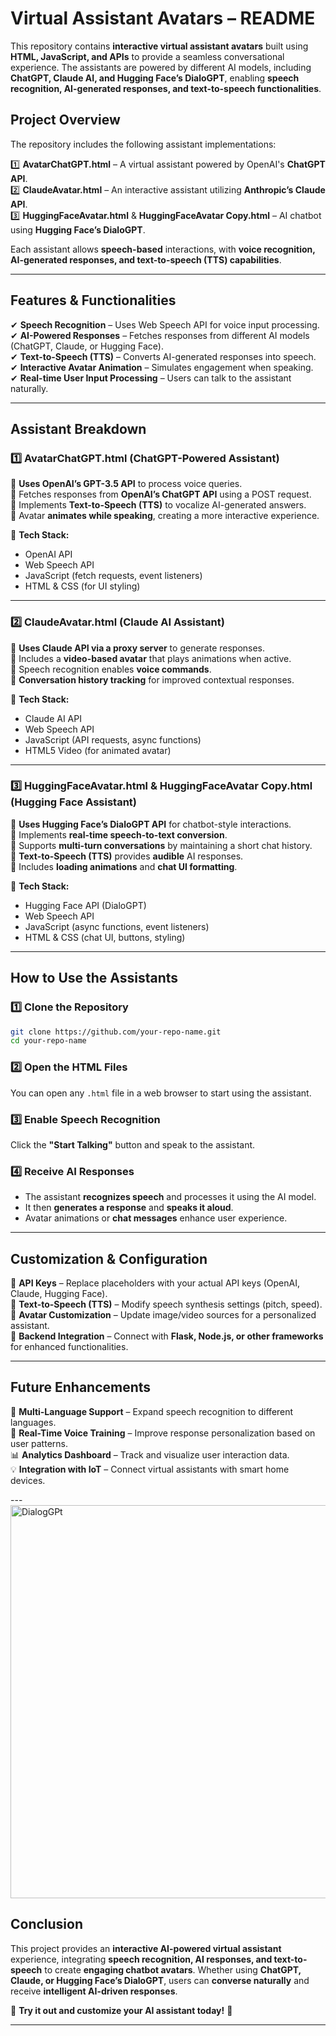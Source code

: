 # **Virtual Assistant Avatars – README**  

This repository contains **interactive virtual assistant avatars** built using **HTML, JavaScript, and APIs** to provide a seamless conversational experience. The assistants are powered by different AI models, including **ChatGPT, Claude AI, and Hugging Face’s DialoGPT**, enabling **speech recognition, AI-generated responses, and text-to-speech functionalities**.  

## **Project Overview**  

The repository includes the following assistant implementations:  

1️⃣ **AvatarChatGPT.html** – A virtual assistant powered by OpenAI's **ChatGPT API**.  
2️⃣ **ClaudeAvatar.html** – An interactive assistant utilizing **Anthropic’s Claude API**.  
3️⃣ **HuggingFaceAvatar.html** & **HuggingFaceAvatar Copy.html** – AI chatbot using **Hugging Face’s DialoGPT**.  

Each assistant allows **speech-based** interactions, with **voice recognition, AI-generated responses, and text-to-speech (TTS) capabilities**.  

---

## **Features & Functionalities**  

✔ **Speech Recognition** – Uses Web Speech API for voice input processing.  
✔ **AI-Powered Responses** – Fetches responses from different AI models (ChatGPT, Claude, or Hugging Face).  
✔ **Text-to-Speech (TTS)** – Converts AI-generated responses into speech.  
✔ **Interactive Avatar Animation** – Simulates engagement when speaking.  
✔ **Real-time User Input Processing** – Users can talk to the assistant naturally.  

---

## **Assistant Breakdown**  

### **1️⃣ AvatarChatGPT.html (ChatGPT-Powered Assistant)**  
🔹 **Uses OpenAI’s GPT-3.5 API** to process voice queries.  
🔹 Fetches responses from **OpenAI’s ChatGPT API** using a POST request.  
🔹 Implements **Text-to-Speech (TTS)** to vocalize AI-generated answers.  
🔹 Avatar **animates while speaking**, creating a more interactive experience.  

🔧 **Tech Stack:**  
- OpenAI API  
- Web Speech API  
- JavaScript (fetch requests, event listeners)  
- HTML & CSS (for UI styling)  

---

### **2️⃣ ClaudeAvatar.html (Claude AI Assistant)**  
🔹 **Uses Claude API via a proxy server** to generate responses.  
🔹 Includes a **video-based avatar** that plays animations when active.  
🔹 Speech recognition enables **voice commands**.  
🔹 **Conversation history tracking** for improved contextual responses.  

🔧 **Tech Stack:**  
- Claude AI API  
- Web Speech API  
- JavaScript (API requests, async functions)  
- HTML5 Video (for animated avatar)  

---

### **3️⃣ HuggingFaceAvatar.html & HuggingFaceAvatar Copy.html (Hugging Face Assistant)**  
🔹 **Uses Hugging Face’s DialoGPT API** for chatbot-style interactions.  
🔹 Implements **real-time speech-to-text conversion**.  
🔹 Supports **multi-turn conversations** by maintaining a short chat history.  
🔹 **Text-to-Speech (TTS)** provides **audible** AI responses.  
🔹 Includes **loading animations** and **chat UI formatting**.  

🔧 **Tech Stack:**  
- Hugging Face API (DialoGPT)  
- Web Speech API  
- JavaScript (async functions, event listeners)  
- HTML & CSS (chat UI, buttons, styling)  

---

## **How to Use the Assistants**  

### **1️⃣ Clone the Repository**  
```sh
git clone https://github.com/your-repo-name.git
cd your-repo-name
```

### **2️⃣ Open the HTML Files**  
You can open any `.html` file in a web browser to start using the assistant.  

### **3️⃣ Enable Speech Recognition**  
Click the **"Start Talking"** button and speak to the assistant.  

### **4️⃣ Receive AI Responses**  
- The assistant **recognizes speech** and processes it using the AI model.  
- It then **generates a response** and **speaks it aloud**.  
- Avatar animations or **chat messages** enhance user experience.  

---

## **Customization & Configuration**  

🔹 **API Keys** – Replace placeholders with your actual API keys (OpenAI, Claude, Hugging Face).  
🔹 **Text-to-Speech (TTS)** – Modify speech synthesis settings (pitch, speed).  
🔹 **Avatar Customization** – Update image/video sources for a personalized assistant.  
🔹 **Backend Integration** – Connect with **Flask, Node.js, or other frameworks** for enhanced functionalities.  

---

## **Future Enhancements**  

🚀 **Multi-Language Support** – Expand speech recognition to different languages.  
🎤 **Real-Time Voice Training** – Improve response personalization based on user patterns.  
📊 **Analytics Dashboard** – Track and visualize user interaction data.  
💡 **Integration with IoT** – Connect virtual assistants with smart home devices.  

---<img width="629" alt="DialogGPt" src="https://github.com/user-attachments/assets/5ae5d11d-bcc6-4382-a524-75d7bd379b6f" />


## **Conclusion**  

This project provides an **interactive AI-powered virtual assistant** experience, integrating **speech recognition, AI responses, and text-to-speech** to create **engaging chatbot avatars**. Whether using **ChatGPT, Claude, or Hugging Face’s DialoGPT**, users can **converse naturally** and receive **intelligent AI-driven responses**.  

📌 **Try it out and customize your AI assistant today!** 🚀  

---
